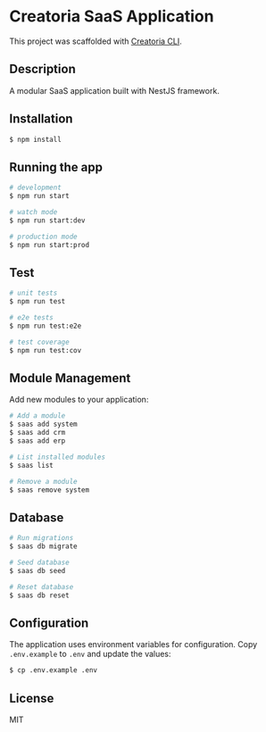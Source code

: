 # Creatoria SaaS Application

This project was scaffolded with [Creatoria CLI](https://github.com/rn1024/creatoria-cli).

## Description

A modular SaaS application built with NestJS framework.

## Installation

```bash
$ npm install
```

## Running the app

```bash
# development
$ npm run start

# watch mode
$ npm run start:dev

# production mode
$ npm run start:prod
```

## Test

```bash
# unit tests
$ npm run test

# e2e tests
$ npm run test:e2e

# test coverage
$ npm run test:cov
```

## Module Management

Add new modules to your application:

```bash
# Add a module
$ saas add system
$ saas add crm
$ saas add erp

# List installed modules
$ saas list

# Remove a module
$ saas remove system
```

## Database

```bash
# Run migrations
$ saas db migrate

# Seed database
$ saas db seed

# Reset database
$ saas db reset
```

## Configuration

The application uses environment variables for configuration. Copy `.env.example` to `.env` and update the values:

```bash
$ cp .env.example .env
```

## License

MIT